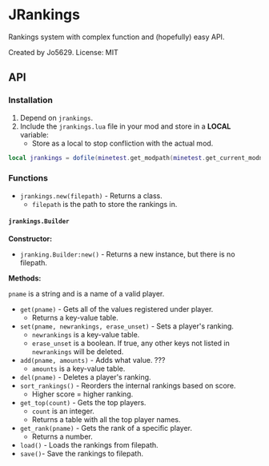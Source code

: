 # JRankings

Rankings system with complex function and (hopefully) easy API.

Created by Jo5629. License: MIT

## API

### Installation

1. Depend on `jrankings`.
2. Include the `jrankings.lua` file in your mod and store in a **LOCAL** variable:
   - Store as a local to stop confliction with the actual mod.

``` lua
local jrankings = dofile(minetest.get_modpath(minetest.get_current_modname()) .. "/jrankings.lua")
```

### Functions

- `jrankings.new(filepath)` - Returns a class.
  - `filepath` is the path to store the rankings in.

#### `jrankings.Builder`

**Constructor:**

- `jranking.Builder:new()` - Returns a new instance, but there is no filepath.

**Methods:**

`pname` is a string and is a name of a valid player.

- `get(pname)` - Gets all of the values registered under player.
  - Returns a key-value table.
- `set(pname, newrankings, erase_unset)` - Sets a player's ranking.
  - `newrankings` is a key-value table.
  - `erase_unset` is a boolean. If true, any other keys not listed in `newrankings` will be deleted.
- `add(pname, amounts)` - Adds what value. ???
  - `amounts` is a key-value table.
- `del(pname)` - Deletes a player's ranking.
- `sort_rankings()` - Reorders the internal rankings based on score.
  - Higher score = higher ranking.
- `get_top(count)` - Gets the top players.
  - `count` is an integer.
  - Returns a table with all the top player names.
- `get_rank(pname)` - Gets the rank of a specific player.
  - Returns a number.
- `load()` - Loads the rankings from filepath.
- `save()`-  Save the rankings to filepath.
